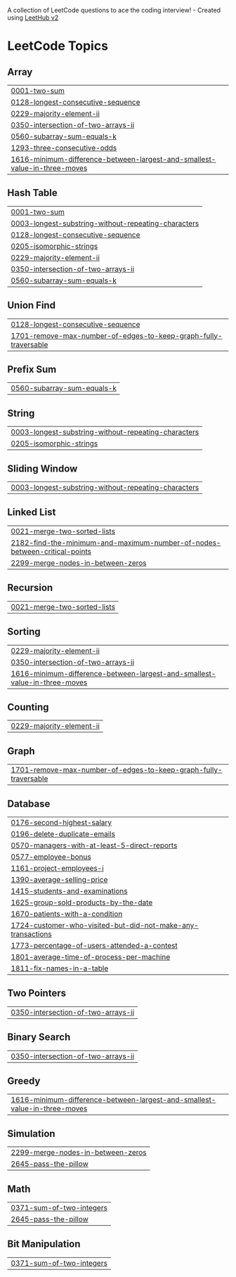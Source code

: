 A collection of LeetCode questions to ace the coding interview! - Created using [LeetHub v2](https://github.com/arunbhardwaj/LeetHub-2.0)
<!---LeetCode Topics Start-->
# LeetCode Topics
## Array
|  |
| ------- |
| [0001-two-sum](https://github.com/mitupatil18/Leetcode-Solutions/tree/master/0001-two-sum) |
| [0128-longest-consecutive-sequence](https://github.com/mitupatil18/Leetcode-Solutions/tree/master/0128-longest-consecutive-sequence) |
| [0229-majority-element-ii](https://github.com/mitupatil18/Leetcode-Solutions/tree/master/0229-majority-element-ii) |
| [0350-intersection-of-two-arrays-ii](https://github.com/mitupatil18/Leetcode-Solutions/tree/master/0350-intersection-of-two-arrays-ii) |
| [0560-subarray-sum-equals-k](https://github.com/mitupatil18/Leetcode-Solutions/tree/master/0560-subarray-sum-equals-k) |
| [1293-three-consecutive-odds](https://github.com/mitupatil18/Leetcode-Solutions/tree/master/1293-three-consecutive-odds) |
| [1616-minimum-difference-between-largest-and-smallest-value-in-three-moves](https://github.com/mitupatil18/Leetcode-Solutions/tree/master/1616-minimum-difference-between-largest-and-smallest-value-in-three-moves) |
## Hash Table
|  |
| ------- |
| [0001-two-sum](https://github.com/mitupatil18/Leetcode-Solutions/tree/master/0001-two-sum) |
| [0003-longest-substring-without-repeating-characters](https://github.com/mitupatil18/Leetcode-Solutions/tree/master/0003-longest-substring-without-repeating-characters) |
| [0128-longest-consecutive-sequence](https://github.com/mitupatil18/Leetcode-Solutions/tree/master/0128-longest-consecutive-sequence) |
| [0205-isomorphic-strings](https://github.com/mitupatil18/Leetcode-Solutions/tree/master/0205-isomorphic-strings) |
| [0229-majority-element-ii](https://github.com/mitupatil18/Leetcode-Solutions/tree/master/0229-majority-element-ii) |
| [0350-intersection-of-two-arrays-ii](https://github.com/mitupatil18/Leetcode-Solutions/tree/master/0350-intersection-of-two-arrays-ii) |
| [0560-subarray-sum-equals-k](https://github.com/mitupatil18/Leetcode-Solutions/tree/master/0560-subarray-sum-equals-k) |
## Union Find
|  |
| ------- |
| [0128-longest-consecutive-sequence](https://github.com/mitupatil18/Leetcode-Solutions/tree/master/0128-longest-consecutive-sequence) |
| [1701-remove-max-number-of-edges-to-keep-graph-fully-traversable](https://github.com/mitupatil18/Leetcode-Solutions/tree/master/1701-remove-max-number-of-edges-to-keep-graph-fully-traversable) |
## Prefix Sum
|  |
| ------- |
| [0560-subarray-sum-equals-k](https://github.com/mitupatil18/Leetcode-Solutions/tree/master/0560-subarray-sum-equals-k) |
## String
|  |
| ------- |
| [0003-longest-substring-without-repeating-characters](https://github.com/mitupatil18/Leetcode-Solutions/tree/master/0003-longest-substring-without-repeating-characters) |
| [0205-isomorphic-strings](https://github.com/mitupatil18/Leetcode-Solutions/tree/master/0205-isomorphic-strings) |
## Sliding Window
|  |
| ------- |
| [0003-longest-substring-without-repeating-characters](https://github.com/mitupatil18/Leetcode-Solutions/tree/master/0003-longest-substring-without-repeating-characters) |
## Linked List
|  |
| ------- |
| [0021-merge-two-sorted-lists](https://github.com/mitupatil18/Leetcode-Solutions/tree/master/0021-merge-two-sorted-lists) |
| [2182-find-the-minimum-and-maximum-number-of-nodes-between-critical-points](https://github.com/mitupatil18/Leetcode-Solutions/tree/master/2182-find-the-minimum-and-maximum-number-of-nodes-between-critical-points) |
| [2299-merge-nodes-in-between-zeros](https://github.com/mitupatil18/Leetcode-Solutions/tree/master/2299-merge-nodes-in-between-zeros) |
## Recursion
|  |
| ------- |
| [0021-merge-two-sorted-lists](https://github.com/mitupatil18/Leetcode-Solutions/tree/master/0021-merge-two-sorted-lists) |
## Sorting
|  |
| ------- |
| [0229-majority-element-ii](https://github.com/mitupatil18/Leetcode-Solutions/tree/master/0229-majority-element-ii) |
| [0350-intersection-of-two-arrays-ii](https://github.com/mitupatil18/Leetcode-Solutions/tree/master/0350-intersection-of-two-arrays-ii) |
| [1616-minimum-difference-between-largest-and-smallest-value-in-three-moves](https://github.com/mitupatil18/Leetcode-Solutions/tree/master/1616-minimum-difference-between-largest-and-smallest-value-in-three-moves) |
## Counting
|  |
| ------- |
| [0229-majority-element-ii](https://github.com/mitupatil18/Leetcode-Solutions/tree/master/0229-majority-element-ii) |
## Graph
|  |
| ------- |
| [1701-remove-max-number-of-edges-to-keep-graph-fully-traversable](https://github.com/mitupatil18/Leetcode-Solutions/tree/master/1701-remove-max-number-of-edges-to-keep-graph-fully-traversable) |
## Database
|  |
| ------- |
| [0176-second-highest-salary](https://github.com/mitupatil18/Leetcode-Solutions/tree/master/0176-second-highest-salary) |
| [0196-delete-duplicate-emails](https://github.com/mitupatil18/Leetcode-Solutions/tree/master/0196-delete-duplicate-emails) |
| [0570-managers-with-at-least-5-direct-reports](https://github.com/mitupatil18/Leetcode-Solutions/tree/master/0570-managers-with-at-least-5-direct-reports) |
| [0577-employee-bonus](https://github.com/mitupatil18/Leetcode-Solutions/tree/master/0577-employee-bonus) |
| [1161-project-employees-i](https://github.com/mitupatil18/Leetcode-Solutions/tree/master/1161-project-employees-i) |
| [1390-average-selling-price](https://github.com/mitupatil18/Leetcode-Solutions/tree/master/1390-average-selling-price) |
| [1415-students-and-examinations](https://github.com/mitupatil18/Leetcode-Solutions/tree/master/1415-students-and-examinations) |
| [1625-group-sold-products-by-the-date](https://github.com/mitupatil18/Leetcode-Solutions/tree/master/1625-group-sold-products-by-the-date) |
| [1670-patients-with-a-condition](https://github.com/mitupatil18/Leetcode-Solutions/tree/master/1670-patients-with-a-condition) |
| [1724-customer-who-visited-but-did-not-make-any-transactions](https://github.com/mitupatil18/Leetcode-Solutions/tree/master/1724-customer-who-visited-but-did-not-make-any-transactions) |
| [1773-percentage-of-users-attended-a-contest](https://github.com/mitupatil18/Leetcode-Solutions/tree/master/1773-percentage-of-users-attended-a-contest) |
| [1801-average-time-of-process-per-machine](https://github.com/mitupatil18/Leetcode-Solutions/tree/master/1801-average-time-of-process-per-machine) |
| [1811-fix-names-in-a-table](https://github.com/mitupatil18/Leetcode-Solutions/tree/master/1811-fix-names-in-a-table) |
## Two Pointers
|  |
| ------- |
| [0350-intersection-of-two-arrays-ii](https://github.com/mitupatil18/Leetcode-Solutions/tree/master/0350-intersection-of-two-arrays-ii) |
## Binary Search
|  |
| ------- |
| [0350-intersection-of-two-arrays-ii](https://github.com/mitupatil18/Leetcode-Solutions/tree/master/0350-intersection-of-two-arrays-ii) |
## Greedy
|  |
| ------- |
| [1616-minimum-difference-between-largest-and-smallest-value-in-three-moves](https://github.com/mitupatil18/Leetcode-Solutions/tree/master/1616-minimum-difference-between-largest-and-smallest-value-in-three-moves) |
## Simulation
|  |
| ------- |
| [2299-merge-nodes-in-between-zeros](https://github.com/mitupatil18/Leetcode-Solutions/tree/master/2299-merge-nodes-in-between-zeros) |
| [2645-pass-the-pillow](https://github.com/mitupatil18/Leetcode-Solutions/tree/master/2645-pass-the-pillow) |
## Math
|  |
| ------- |
| [0371-sum-of-two-integers](https://github.com/mitupatil18/Leetcode-Solutions/tree/master/0371-sum-of-two-integers) |
| [2645-pass-the-pillow](https://github.com/mitupatil18/Leetcode-Solutions/tree/master/2645-pass-the-pillow) |
## Bit Manipulation
|  |
| ------- |
| [0371-sum-of-two-integers](https://github.com/mitupatil18/Leetcode-Solutions/tree/master/0371-sum-of-two-integers) |
<!---LeetCode Topics End-->